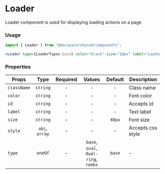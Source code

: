 # Loader

Loader component is used for displaying loading actions on a page

### Usage

```js
import { Loader } from "@docspace/shared/components";
```

```jsx
<Loader type={LoaderTypes.base} color="black" size="18px" label="Loading" />
```

### Properties

| Props       |      Type      | Required |                Values                | Default | Description       |
| ----------- | :------------: | :------: | :----------------------------------: | :-----: | ----------------- |
| `className` |    `string`    |    -     |                  -                   |    -    | Class name        |
| `color`     |    `string`    |    -     |                  -                   |    -    | Font color        |
| `id`        |    `string`    |    -     |                  -                   |    -    | Accepts id        |
| `label`     |    `string`    |    -     |                  -                   |    -    | Text label        |
| `size`      |    `string`    |    -     |                  -                   | `40px`  | Font size         |
| `style`     | `obj`, `array` |    -     |                  -                   |    -    | Accepts css style |
| `type`      |    `oneOf`     |    -     | `base`, `oval`, `dual-ring`, `rombs` | `base`  | -                 |
